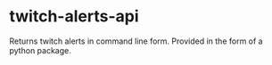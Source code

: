 # twitch-alerts-api
Returns twitch alerts in command line form. Provided in the form of a python package.
